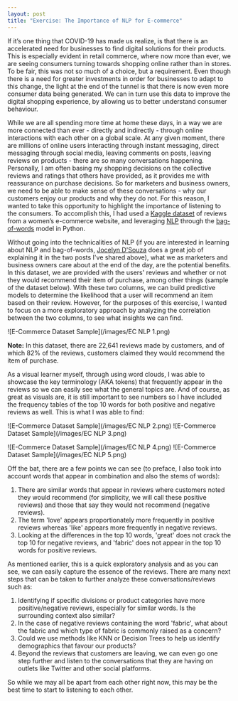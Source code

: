 ```yaml
---
layout: post
title: "Exercise: The Importance of NLP for E-commerce"
---
```


If it’s one thing that COVID-19 has made us realize, is that there is an accelerated need for businesses to find digital solutions for their products. This is especially evident in retail commerce, where now more than ever, we are seeing consumers turning towards shopping online rather than in stores. To be fair, this was not so much of a choice, but a requirement. Even though there is a need for greater investments in order for businesses to adapt to this change, the light at the end of the tunnel is that there is now even more consumer data being generated. We can in turn use this data to improve the digital shopping experience, by allowing us to better understand consumer behaviour. 

While we are all spending more time at home these days, in a way we are more connected than ever - directly and indirectly - through online interactions with each other on a global scale. At any given moment, there are millions of online users interacting through instant messaging, direct messaging through social media, leaving comments on posts, leaving reviews on products - there are so many conversations happening. Personally, I am often basing my shopping decisions on the collective reviews and ratings that others have provided, as it provides me with reassurance on purchase decisions. So for marketers and business owners, we need to be able to make sense of these conversations - why our customers enjoy our products and why they do not. For this reason, I wanted to take this opportunity to highlight the importance of listening to the consumers. To accomplish this, I had used a [Kaggle dataset](https://www.kaggle.com/nicapotato/womens-ecommerce-clothing-reviews) of reviews from a women’s e-commerce website, and leveraging [NLP](https://medium.com/greyatom/a-dive-into-natural-language-processing-103ae9b0a588) through the [bag-of-words](https://medium.com/greyatom/an-introduction-to-bag-of-words-in-nlp-ac967d43b428) model in Python.

Without going into the technicalities of NLP (if you are interested in learning about NLP and bag-of-words, [Jocelyn D'Souza](https://medium.com/@djocz) does a great job of explaining it in the two posts I've shared above), what we as marketers and business owners care about at the end of the day, are the potential benefits. In this dataset, we are provided with the users' reviews and whether or not they would recommend their item of purchase, among other things (sample of the dataset below). With these two columns, we can build predictive models to determine the likelihood that a user will recommend an item based on their review. However, for the purposes of this exercise, I wanted to focus on a more exploratory approach by analyzing the correlation between the two columns, to see what insights we can find. 

![E-Commerce Dataset Sample](/images/EC NLP 1.png)

**Note:** In this dataset, there are 22,641 reviews made by customers, and of which 82% of the reviews, customers claimed they would recommend the item of purchase. 

As a visual learner myself, through using word clouds, I was able to showcase the key terminology (AKA tokens) that frequently appear in the reviews so we can easily see what the general topics are. And of course, as great as visuals are, it is still important to see numbers so I have included the frequency tables of the top 10 words for both positive and negative reviews as well. This is what I was able to find:

![E-Commerce Dataset Sample](/images/EC NLP 2.png) ![E-Commerce Dataset Sample](/images/EC NLP 3.png)

![E-Commerce Dataset Sample](/images/EC NLP 4.png) ![E-Commerce Dataset Sample](/images/EC NLP 5.png)

Off the bat, there are a few points we can see (to preface, I also took into account words that appear in combination and also the stems of words):
1. There are similar words that appear in reviews where customers noted they would recommend (for simplicity, we will call these positive reviews) and those that say they would not recommend (negative reviews).
2. The term 'love' appears proportionately more frequently in positive reviews whereas 'like' appears more frequently in negative reviews.
3. Looking at the differences in the top 10 words, 'great' does not crack the top 10 for negative reviews, and 'fabric' does not appear in the top 10 words for positive reviews.  

As mentioned earlier, this is a quick exploratory analysis and as you can see, we can easily capture the essence of the reviews. There are many next steps that can be taken to further analyze these conversations/reviews such as:
1. Identifying if specific divisions or product categories have more positive/negative reviews, especially for similar words. Is the surrounding context also similar?
2. In the case of negative reviews containing the word 'fabric', what about the fabric and which type of fabric is commonly raised as a concern?
3. Could we use methods like KNN or Decision Trees to help us identify demographics that favour our products? 
4. Beyond the reviews that customers are leaving, we can even go one step further and listen to the conversations that they are having on outlets like Twitter and other social platforms.

So while we may all be apart from each other right now, this may be the best time to start to listening to each other.


